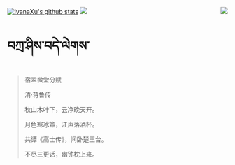 [![IvanaXu's github stats](https://github-readme-stats.vercel.app/api?username=IvanaXu&show_icons=true&theme=vue-dark)](https://github.com/anuraghazra/github-readme-stats)
<img align="right" src="https://github-readme-stats.vercel.app/api/top-langs/?username=IvanaXu&langs_count=7&theme=graywhite" />
<img src="https://github-readme-stats.vercel.app/api/wakatime?username=IvanaXu&layout=compact&langs_count=6&theme=vue-dark&custom_title=ProgrammingTimes/Since-Jul.29.2021" />
# བཀྲ་ཤིས་བདེ་ལེགས་
> 宿翠微堂分赋
>
> 清·蒋鲁传
>
> 秋山木叶下，云净晚天开。
> 
> 月色寒冰簟，江声落酒杯。
> 
> 共谭《高士传》，间卧楚王台。
> 
> 不尽三更话，幽钟枕上来。